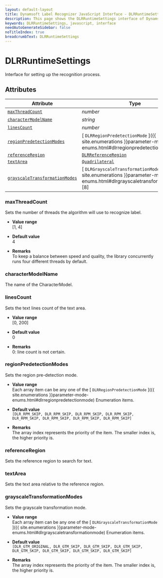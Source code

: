 ```yaml
---
layout: default-layout
title: Dynamsoft Label Recognizer JavaScript Interface - DLRRuntimeSettings
description: This page shows the DLRRuntimeSettings interface of Dynamsoft Label Recognizer for JavaScript.
keywords: DLRRuntimeSettings, javascript, interface
needAutoGenerateSidebar: false
noTitleIndex: true
breadcrumbText: DLRRuntimeSettings
---
```


# DLRRuntimeSettings

Interface for setting up the recognition process.

## Attributes

| Attribute | Type |
|---------- | ---- |
| [ `maxThreadCount` ](#maxthreadcount) | *number* |
| [ `characterModelName` ](#charactermodelname) | *string* |
| [ `linesCount` ](#linescount) | *number* |
| [ `regionPredetectionModes` ](#regionpredetectionmodes) | [ `DLRRegionPredetectionMode` ]({{ site.enumerations }}parameter-mode-enums.html#dlrregionpredetectionmode)\[8\] |
| [ `referenceRegion` ](#referenceregion) | [ `DLRReferenceRegion` ](dlr-reference-region.md) |
| [ `textArea` ](#textarea) | [ `Quadrilateral` ](quadrilateral.md) |
| [ `grayscaleTransformationModes` ](#grayscaletransformationmodes) | [ `DLRGrayscaleTransformationMode` ]({{ site.enumerations }}parameter-mode-enums.html#dlrgrayscaletransformationmode)\[8\] |

### maxThreadCount

Sets the number of threads the algorithm will use to recognize label.

* **Value range**   
    [1, 4]

* **Default value**   
    4

* **Remarks**   
    To keep a balance between speed and quality, the library concurrently runs four different threads by default.

### characterModelName

The name of the CharacterModel.

### linesCount

Sets the text lines count of the text area.

* **Value range**   
    [0, 200]
      
* **Default value**   
    0

* **Remarks**   
    0: line count is not certain.

### regionPredetectionModes

Sets the region pre-detection mode.

* **Value range**   
    Each array item can be any one of the [ `DLRRegionPredetectionMode` ]({{ site.enumerations }}parameter-mode-enums.html#dlrregionpredetectionmode) Enumeration items.

* **Default value**   
 `[DLR_RPM_SKIP, DLR_RPM_SKIP, DLR_RPM_SKIP, DLR_RPM_SKIP, DLR_RPM_SKIP, DLR_RPM_SKIP, DLR_RPM_SKIP, DLR_RPM_SKIP]`

* **Remarks**   
    The array index represents the priority of the item. The smaller index is, the higher priority is.

### referenceRegion

Sets the reference region to search for text.

### textArea

Sets the text area relative to the reference region.

### grayscaleTransformationModes

Sets the grayscale transformation mode.

* **Value range**   
    Each array item can be any one of the [ `DLRGrayscaleTransformationMode` ]({{ site.enumerations }}parameter-mode-enums.html#dlrgrayscaletransformationmode) Enumeration items.

* **Default value**   
 `[DLR_GTM_ORIGINAL, DLR_GTM_SKIP, DLR_GTM_SKIP, DLR_GTM_SKIP, DLR_GTM_SKIP, DLR_GTM_SKIP, DLR_GTM_SKIP, DLR_GTM_SKIP]`

* **Remarks**   
    The array index represents the priority of the item. The smaller index is, the higher priority is.

